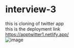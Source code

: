 # interview-3
this is cloning of twitter app<br> 
this is the deployment link\
https://apptwitter1.netlify.app/
<br>
![image](https://github.com/cnaga342/interview-3/assets/163227839/7f91cc75-9b17-48be-ae15-6de71bb31fea)
<br>
